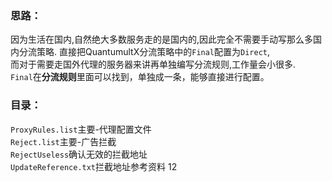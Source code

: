 ### 思路： 
因为生活在国内,自然绝大多数服务走的是国内的,因此完全不需要手动写那么多国内分流策略.
直接把QuantumultX分流策略中的`Final`配置为`Direct`,  
而对于需要走国外代理的服务器来讲再单独编写分流规则,工作量会小很多.  
`Final`在**分流规则**里面可以找到，单独成一条，能够直接进行配置。

### 目录： 
`ProxyRules.list`主要-代理配置文件  
`Reject.list`主要-广告拦截  
`RejectUseless`确认无效的拦截地址  
`UpdateReference.txt`拦截地址参考资料
12

